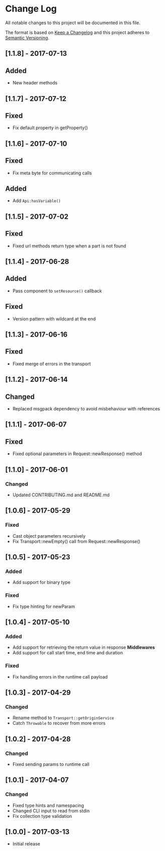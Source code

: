# Change Log

All notable changes to this project will be documented in this file.

The format is based on [Keep a Changelog](http://keepachangelog.com/)
and this project adheres to [Semantic Versioning](http://semver.org/).

## [1.1.8] - 2017-07-13
## Added
- New header methods

## [1.1.7] - 2017-07-12
## Fixed
- Fix default property in getProperty()

## [1.1.6] - 2017-07-10
## Fixed
- Fix meta byte for communicating calls

## Added
- Add `Api:hasVariable()`

## [1.1.5] - 2017-07-02
## Fixed
- Fixed url methods return type when a part is not found

## [1.1.4] - 2017-06-28
## Added
- Pass component to `setResource()` callback
## Fixed
- Version pattern with wildcard at the end

## [1.1.3] - 2017-06-16
## Fixed
- Fixed merge of errors in the transport

## [1.1.2] - 2017-06-14
## Changed
- Replaced msgpack dependency to avoid misbehaviour with references

## [1.1.1] - 2017-06-07
## Fixed
- Fixed optional parameters in Request::newResponse() method

## [1.1.0] - 2017-06-01
### Changed
- Updated CONTRIBUTING.md and README.md

## [1.0.6] - 2017-05-29
### Fixed
- Cast object parameters recursively
- Fix Transport::newEmpty() call from Request::newResponse()

## [1.0.5] - 2017-05-23
### Added
- Add support for binary type

### Fixed
- Fix type hinting for newParam

## [1.0.4] - 2017-05-10
### Added
- Add support for retrieving the return value in response **Middlewares**
- Add support for call start time, end time and duration

### Fixed
- Fix handling errors in the runtime call payload

## [1.0.3] - 2017-04-29
### Changed
- Rename method to `Transport::getOriginService`
- Catch `Throwable` to recover from more errors

## [1.0.2] - 2017-04-28
### Changed
- Fixed sending params to runtime call

## [1.0.1] - 2017-04-07
### Changed
- Fixed type hints and namespacing
- Changed CLI input to read from stdin
- Fix collection type validation

## [1.0.0] - 2017-03-13
- Initial release
